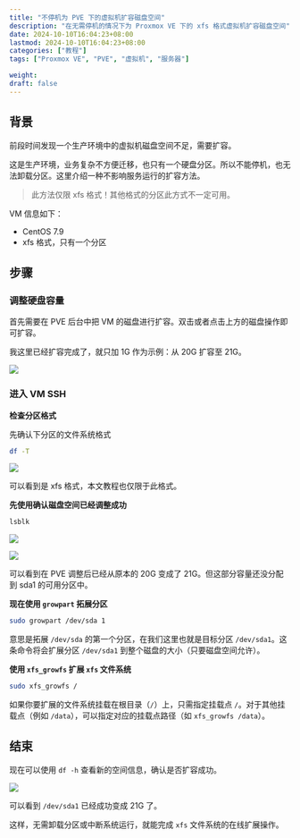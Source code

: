 ```yaml
---
title: "不停机为 PVE 下的虚拟机扩容磁盘空间"
description: "在无需停机的情况下为 Proxmox VE 下的 xfs 格式虚拟机扩容磁盘空间"
date: 2024-10-10T16:04:23+08:00
lastmod: 2024-10-10T16:04:23+08:00
categories: ["教程"]
tags: ["Proxmox VE", "PVE", "虚拟机", "服务器"]

weight:
draft: false
---
```

## 背景

前段时间发现一个生产环境中的虚拟机磁盘空间不足，需要扩容。

这是生产环境，业务复杂不方便迁移，也只有一个硬盘分区。所以不能停机，也无法卸载分区。这里介绍一种不影响服务运行的扩容方法。

> 此方法仅限 xfs 格式！其他格式的分区此方式不一定可用。

VM 信息如下：
- CentOS 7.9
- xfs 格式，只有一个分区



## 步骤

### 调整硬盘容量

首先需要在 PVE 后台中把 VM 的磁盘进行扩容。双击或者点击上方的磁盘操作即可扩容。

我这里已经扩容完成了，就只加 1G 作为示例：从 20G 扩容至 21G。

![](https://sq-01-cn.imyrs.net/u/i/img/202410101612085.png)

### 进入 VM SSH

**检查分区格式**

先确认下分区的文件系统格式

```bash
df -T
```

![](https://sq-01-cn.imyrs.net/u/i/img/202410101619596.png)

可以看到是 xfs 格式，本文教程也仅限于此格式。

**先使用确认磁盘空间已经调整成功**

```bash
lsblk
```

![](https://sq-01-cn.imyrs.net/u/i/img/202410101625315.png)

![](https://sq-01-cn.imyrs.net/u/i/img/202410101626311.png)

可以看到在 PVE 调整后已经从原本的 20G 变成了 21G。但这部分容量还没分配到 sda1 的可用分区中。

**现在使用 `growpart` 拓展分区**

```bash
sudo growpart /dev/sda 1
```

意思是拓展 `/dev/sda` 的第一个分区，在我们这里也就是目标分区 `/dev/sda1`。这条命令将会扩展分区 `/dev/sda1` 到整个磁盘的大小（只要磁盘空间允许）。

**使用 `xfs_growfs` 扩展 `xfs` 文件系统**

```bash
sudo xfs_growfs /
```

如果你要扩展的文件系统挂载在根目录（`/`）上，只需指定挂载点 `/`。对于其他挂载点（例如 `/data`），可以指定对应的挂载点路径（如 `xfs_growfs /data`）。

## 结束

现在可以使用 `df -h` 查看新的空间信息，确认是否扩容成功。

![](https://sq-01-cn.imyrs.net/u/i/img/202410101636030.png)

可以看到 `/dev/sda1` 已经成功变成 21G 了。

这样，无需卸载分区或中断系统运行，就能完成 `xfs` 文件系统的在线扩展操作。